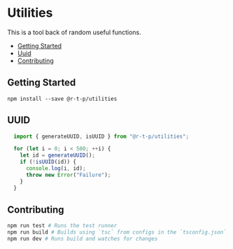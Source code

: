 # Utilities

This is a tool back of random useful functions.


- [Getting Started](#getting-started)
- [Uuid](#uuid)
- [Contributing](#contributing)

## Getting Started

`npm install --save @r-t-p/utilities`

## UUID

```typescript
  import { generateUUID, isUUID } from "@r-t-p/utilities";

  for (let i = 0; i < 500; ++i) {
    let id = generateUUID();
    if (!isUUID(id)) {
      console.log(i, id);
      throw new Error("Failure");
    }
  }
```

## Contributing

```bash
npm run test # Runs the test runner
npm run build # Builds using `tsc` from configs in the `tsconfig.json`
npm run dev # Runs build and watches for changes
```
